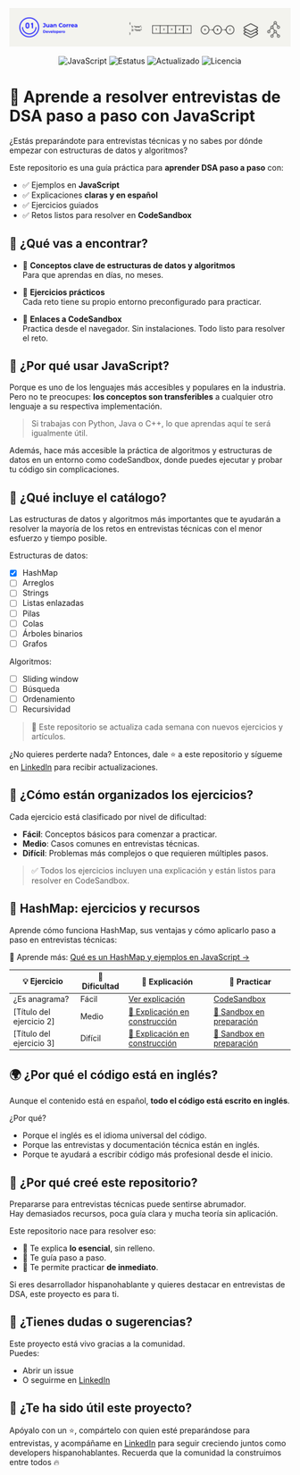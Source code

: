 <p align="center">
<img src="./assets/banner.png" alt="DSA-JS">
</p>
<p align="center">
<img src="https://img.shields.io/badge/JavaScript-100%25-yellow" alt="JavaScript">
<img src="https://img.shields.io/badge/Estatus-En%20progreso-yellow" alt="Estatus">
<img src="https://img.shields.io/badge/Actualizado-Abril%202025-blue" alt="Actualizado">
<img src="https://img.shields.io/badge/license-MIT-green" alt="Licencia">
</p>

# 🧠 Aprende a resolver entrevistas de DSA paso a paso con JavaScript

¿Estás preparándote para entrevistas técnicas y no sabes por dónde empezar con estructuras de datos y algoritmos?

Este repositorio es una guía práctica para **aprender DSA paso a paso** con:

- ✅ Ejemplos en **JavaScript**
- ✅ Explicaciones **claras y en español**
- ✅ Ejercicios guiados
- ✅ Retos listos para resolver en **CodeSandbox**

## 🚀 ¿Qué vas a encontrar?

- 🧠 **Conceptos clave de estructuras de datos y algoritmos**  
  Para que aprendas en días, no meses.

- 🧪 **Ejercicios prácticos**  
  Cada reto tiene su propio entorno preconfigurado para practicar.

- 🔗 **Enlaces a CodeSandbox**  
  Practica desde el navegador. Sin instalaciones. Todo listo para resolver el reto.

## 📘 ¿Por qué usar JavaScript?

Porque es uno de los lenguajes más accesibles y populares en la industria.  
Pero no te preocupes: **los conceptos son transferibles** a cualquier otro lenguaje a su respectiva implementación.

> Si trabajas con Python, Java o C++, lo que aprendas aquí te será igualmente útil.

Además, hace más accesible la práctica de algoritmos y estructuras de datos en un entorno como codeSandbox, donde puedes ejecutar y probar tu código sin complicaciones.

## 🧩 ¿Qué incluye el catálogo?

Las estructuras de datos y algoritmos más importantes que te ayudarán a resolver la mayoría de los retos en entrevistas técnicas con el menor esfuerzo y tiempo posible.

Estructuras de datos:

- [x] HashMap
- [ ] Arreglos
- [ ] Strings
- [ ] Listas enlazadas
- [ ] Pilas
- [ ] Colas
- [ ] Árboles binarios
- [ ] Grafos

Algoritmos:

- [ ] Sliding window
- [ ] Búsqueda
- [ ] Ordenamiento
- [ ] Recursividad

> 📌 Este repositorio se actualiza cada semana con nuevos ejercicios y artículos.

¿No quieres perderte nada? Entonces, dale ⭐️ a este repositorio y sígueme en [LinkedIn](https://www.linkedin.com/in/juancorreaherrera/) para recibir actualizaciones.

## 🧠 ¿Cómo están organizados los ejercicios?

Cada ejercicio está clasificado por nivel de dificultad:

- **Fácil**: Conceptos básicos para comenzar a practicar.
- **Medio**: Casos comunes en entrevistas técnicas.
- **Difícil**: Problemas más complejos o que requieren múltiples pasos.

> ✅ Todos los ejercicios incluyen una explicación y están listos para resolver en CodeSandbox.

## 📂 HashMap: ejercicios y recursos

Aprende cómo funciona HashMap, sus ventajas y cómo aplicarlo paso a paso en entrevistas técnicas:

📘 Aprende más: [Qué es un HashMap y ejemplos en JavaScript →](https://developero.io/blog/algoritmos-y-estructuras-de-datos/hashmap-javascript-ejemplos?utm_source=github&utm_medium=repo&utm_campaign=dsa_catalog&utm_content=hashmap)

| 💡 Ejercicio             | 🎯 Dificultad | 📖 Explicación                      | 🧪 Practicar                   |
| ------------------------ | ------------- | ----------------------------------- | ------------------------------ |
| ¿Es anagrama?            | Fácil         | [Ver explicación](#)                | [CodeSandbox](#)               |
| [Título del ejercicio 2] | Medio         | [🚧 Explicación en construcción](#) | [🚧 Sandbox en preparación](#) |
| [Título del ejercicio 3] | Difícil       | [🚧 Explicación en construcción](#) | [🚧 Sandbox en preparación](#) |

## 🌍 ¿Por qué el código está en inglés?

Aunque el contenido está en español, **todo el código está escrito en inglés**.

¿Por qué?

- Porque el inglés es el idioma universal del código.
- Porque las entrevistas y documentación técnica están en inglés.
- Porque te ayudará a escribir código más profesional desde el inicio.

## 🤔 ¿Por qué creé este repositorio?

Prepararse para entrevistas técnicas puede sentirse abrumador.  
Hay demasiados recursos, poca guía clara y mucha teoría sin aplicación.

Este repositorio nace para resolver eso:

- 📌 Te explica **lo esencial**, sin relleno.
- 📌 Te guía paso a paso.
- 📌 Te permite practicar **de inmediato**.

Si eres desarrollador hispanohablante y quieres destacar en entrevistas de DSA, este proyecto es para ti.

## 💬 ¿Tienes dudas o sugerencias?

Este proyecto está vivo gracias a la comunidad.  
Puedes:

- Abrir un issue
- O seguirme en [LinkedIn](https://www.linkedin.com/in/juancorreaherrera/)

## 🚀 ¿Te ha sido útil este proyecto?

Apóyalo con un ⭐️, compártelo con quien esté preparándose para entrevistas, y acompáñame en [LinkedIn](https://www.linkedin.com/in/juancorreaherrera/) para seguir creciendo juntos como developers hispanohablantes. Recuerda que la comunidad la construimos entre todos 🔥
